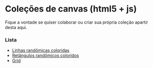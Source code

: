 Coleções de canvas (html5 + js)
==============================

Fique a vontade se quiser colaborar ou criar sua própria coleção apartir desta aqui.


### Lista

- [Linhas randômicas coloridas](https://github.com/devfuria/canvas/tree/master/linhas-rando-coloridas)
- [Retângulos randômicos coloridos](https://github.com/devfuria/canvas/tree/master/retangulos-rando)
- [Grid](https://github.com/devfuria/canvas/tree/master/grid)